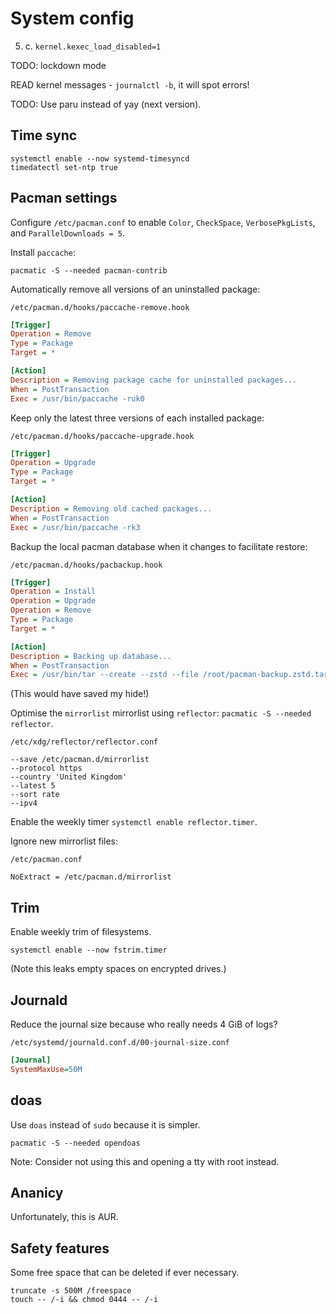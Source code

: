 # System config

5. c. `kernel.kexec_load_disabled=1`

TODO: lockdown mode

READ kernel messages - `journalctl -b`, it will spot errors!

TODO: Use paru instead of yay (next version).

## Time sync

```
systemctl enable --now systemd-timesyncd
timedatectl set-ntp true
```

## Pacman settings

Configure `/etc/pacman.conf` to enable `Color`, `CheckSpace`, `VerbosePkgLists`, and `ParallelDownloads = 5`.

Install `paccache`:

```
pacmatic -S --needed pacman-contrib
```

Automatically remove all versions of an uninstalled package:

`/etc/pacman.d/hooks/paccache-remove.hook`

```ini
[Trigger]
Operation = Remove
Type = Package
Target = *

[Action]
Description = Removing package cache for uninstalled packages...
When = PostTransaction
Exec = /usr/bin/paccache -ruk0
```

Keep only the latest three versions of each installed package:

`/etc/pacman.d/hooks/paccache-upgrade.hook`


```ini
[Trigger]
Operation = Upgrade
Type = Package
Target = *

[Action]
Description = Removing old cached packages...
When = PostTransaction
Exec = /usr/bin/paccache -rk3
```

Backup the local pacman database when it changes to facilitate restore:

`/etc/pacman.d/hooks/pacbackup.hook`

```ini
[Trigger]
Operation = Install
Operation = Upgrade
Operation = Remove
Type = Package
Target = *

[Action]
Description = Backing up database...
When = PostTransaction
Exec = /usr/bin/tar --create --zstd --file /root/pacman-backup.zstd.tar --directory / var/lib/pacman/local
```

(This would have saved my hide!)

Optimise the `mirrorlist` mirrorlist using `reflector`: `pacmatic -S --needed reflector`.

`/etc/xdg/reflector/reflector.conf`

```
--save /etc/pacman.d/mirrorlist
--protocol https
--country 'United Kingdom'
--latest 5
--sort rate
--ipv4
```

Enable the weekly timer `systemctl enable reflector.timer`.

Ignore new mirrorlist files:

`/etc/pacman.conf`

```
NoExtract = /etc/pacman.d/mirrorlist
```

## Trim

Enable weekly trim of filesystems.

```terminal
systemctl enable --now fstrim.timer
```

(Note this leaks empty spaces on encrypted drives.)

## Journald

Reduce the journal size because who really needs 4 GiB of logs?

`/etc/systemd/journald.conf.d/00-journal-size.conf`

```ini
[Journal]
SystemMaxUse=50M
```

## doas

Use `doas` instead of `sudo` because it is simpler.

```terminal
pacmatic -S --needed opendoas
```

Note: Consider not using this and opening a tty with root instead.

## Ananicy

Unfortunately, this is AUR.

## Safety features

Some free space that can be deleted if ever necessary.

```
truncate -s 500M /freespace
touch -- /-i && chmod 0444 -- /-i
```
